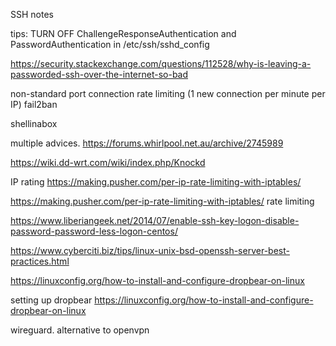 SSH notes

tips:
TURN OFF ChallengeResponseAuthentication and PasswordAuthentication in /etc/ssh/sshd_config

https://security.stackexchange.com/questions/112528/why-is-leaving-a-passworded-ssh-over-the-internet-so-bad

non-standard port
connection rate limiting (1 new connection per minute per IP)
fail2ban

shellinabox

multiple advices.
https://forums.whirlpool.net.au/archive/2745989

https://wiki.dd-wrt.com/wiki/index.php/Knockd

IP rating
https://making.pusher.com/per-ip-rate-limiting-with-iptables/

https://making.pusher.com/per-ip-rate-limiting-with-iptables/ rate limiting

https://www.liberiangeek.net/2014/07/enable-ssh-key-logon-disable-password-password-less-logon-centos/

https://www.cyberciti.biz/tips/linux-unix-bsd-openssh-server-best-practices.html

https://linuxconfig.org/how-to-install-and-configure-dropbear-on-linux

setting up dropbear
https://linuxconfig.org/how-to-install-and-configure-dropbear-on-linux

wireguard. 
alternative to openvpn
